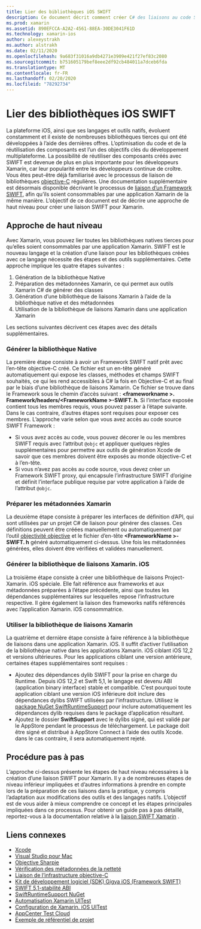 ```yaml
---
title: Lier des bibliothèques iOS SWIFT
description: Ce document décrit comment créer C# des liaisons au code SWIFT, ce qui permet de consommer des bibliothèques natives et des CocoaPods dans une application Xamarin. iOS.
ms.prod: xamarin
ms.assetid: 890EFCCA-A2A2-4561-88EA-30DE3041F61D
ms.technology: xamarin-ios
author: alexeystrakh
ms.author: alstrakh
ms.date: 02/11/2020
ms.openlocfilehash: 9a683f31016a9db4271e3909e421f27ef83c2080
ms.sourcegitcommit: b751605179bef8eee2df92cb484011a7dceb6fda
ms.translationtype: MT
ms.contentlocale: fr-FR
ms.lasthandoff: 02/20/2020
ms.locfileid: "78292734"
---
```

# <a name="bind-ios-swift-libraries"></a>Lier des bibliothèques iOS SWIFT

La plateforme iOS, ainsi que ses langages et outils natifs, évoluent constamment et il existe de nombreuses bibliothèques tierces qui ont été développées à l’aide des dernières offres. L’optimisation du code et de la réutilisation des composants est l’un des objectifs clés du développement multiplateforme. La possibilité de réutiliser des composants créés avec SWIFT est devenue de plus en plus importante pour les développeurs Xamarin, car leur popularité entre les développeurs continue de croître. Vous êtes peut-être déjà familiarisé avec le processus de liaison de bibliothèques [objective-C](https://docs.microsoft.com/xamarin/ios/platform/binding-objective-c/walkthrough) régulières. Une documentation supplémentaire est désormais disponible décrivant le processus de [liaison d’un Framework SWIFT](walkthrough.md), afin qu’ils soient consommables par une application Xamarin de la même manière. L’objectif de ce document est de décrire une approche de haut niveau pour créer une liaison SWIFT pour Xamarin.

## <a name="high-level-approach"></a>Approche de haut niveau

Avec Xamarin, vous pouvez lier toutes les bibliothèques natives tierces pour qu’elles soient consommables par une application Xamarin. SWIFT est le nouveau langage et la création d’une liaison pour les bibliothèques créées avec ce langage nécessite des étapes et des outils supplémentaires. Cette approche implique les quatre étapes suivantes :

1. Génération de la bibliothèque Native
1. Préparation des métadonnées Xamarin, ce qui permet aux outils Xamarin C# de générer des classes
1. Génération d’une bibliothèque de liaisons Xamarin à l’aide de la bibliothèque native et des métadonnées
1. Utilisation de la bibliothèque de liaisons Xamarin dans une application Xamarin

Les sections suivantes décrivent ces étapes avec des détails supplémentaires.

### <a name="build-the-native-library"></a>Générer la bibliothèque Native

La première étape consiste à avoir un Framework SWIFT natif prêt avec l’en-tête objective-C créé. Ce fichier est un en-tête généré automatiquement qui expose les classes, méthodes et champs SWIFT souhaités, ce qui les rend accessibles à C# la fois en Objective-C et au final par le biais d’une bibliothèque de liaisons Xamarin. Ce fichier se trouve dans le Framework sous le chemin d’accès suivant : **\<frameworkname >. Framework/headers/\<FrameworkName >-SWIFT. h**. Si l’interface exposée contient tous les membres requis, vous pouvez passer à l’étape suivante. Dans le cas contraire, d’autres étapes sont requises pour exposer ces membres. L’approche varie selon que vous avez accès au code source SWIFT Framework :

- Si vous avez accès au code, vous pouvez décorer le ou les membres SWIFT requis avec l’attribut `@objc` et appliquer quelques règles supplémentaires pour permettre aux outils de génération Xcode de savoir que ces membres doivent être exposés au monde objective-C et à l’en-tête.
- Si vous n’avez pas accès au code source, vous devez créer un Framework SWIFT proxy, qui encapsule l’infrastructure SWIFT d’origine et définit l’interface publique requise par votre application à l’aide de l’attribut `@objc`.

### <a name="prepare-the-xamarin-metadata"></a>Préparer les métadonnées Xamarin

La deuxième étape consiste à préparer les interfaces de définition d’API, qui sont utilisées par un projet C# de liaison pour générer des classes. Ces définitions peuvent être créées manuellement ou automatiquement par l’outil [objectivité objective](https://docs.microsoft.com/xamarin/cross-platform/macios/binding/objective-sharpie/) et le fichier d’en-tête **\<FrameworkName >-SWIFT. h** généré automatiquement ci-dessus. Une fois les métadonnées générées, elles doivent être vérifiées et validées manuellement.

### <a name="build-the-xamarinios-binding-library"></a>Générer la bibliothèque de liaisons Xamarin. iOS

La troisième étape consiste à créer une bibliothèque de liaisons Project-Xamarin. iOS spéciale. Elle fait référence aux frameworks et aux métadonnées préparées à l’étape précédente, ainsi que toutes les dépendances supplémentaires sur lesquelles repose l’infrastructure respective. Il gère également la liaison des frameworks natifs référencés avec l’application Xamarin. iOS consommatrice.

### <a name="consume-the-xamarin-binding-library"></a>Utiliser la bibliothèque de liaisons Xamarin

La quatrième et dernière étape consiste à faire référence à la bibliothèque de liaisons dans une application Xamarin. iOS. Il suffit d’activer l’utilisation de la bibliothèque native dans les applications Xamarin. iOS ciblant iOS 12,2 et versions ultérieures. Pour les applications ciblant une version antérieure, certaines étapes supplémentaires sont requises :

- Ajoutez des dépendances dylib SWIFT pour la prise en charge du Runtime. Depuis iOS 12,2 et Swift 5,1, le langage est devenu ABI (application binary interface) stable et compatible. C’est pourquoi toute application ciblant une version iOS inférieure doit inclure des dépendances dylibs SWIFT utilisées par l’infrastructure. Utilisez le [package NuGet SwiftRuntimeSupport](https://www.nuget.org/packages/Xamarin.iOS.SwiftRuntimeSupport/) pour inclure automatiquement les dépendances dylib requises dans le package d’application résultant.
- Ajoutez le dossier **SwiftSupport** avec le dylibs signé, qui est validé par le AppStore pendant le processus de téléchargement. Le package doit être signé et distribué à AppStore Connect à l’aide des outils Xcode. dans le cas contraire, il sera automatiquement rejeté.

## <a name="walkthrough"></a>Procédure pas à pas

L’approche ci-dessus présente les étapes de haut niveau nécessaires à la création d’une liaison SWIFT pour Xamarin. Il y a de nombreuses étapes de niveau inférieur impliquées et d’autres informations à prendre en compte lors de la préparation de ces liaisons dans la pratique, y compris l’adaptation aux modifications des outils et des langages natifs. L’objectif est de vous aider à mieux comprendre ce concept et les étapes principales impliquées dans ce processus. Pour obtenir un guide pas à pas détaillé, reportez-vous à la documentation relative à la [liaison SWIFT Xamarin](walkthrough.md) .

## <a name="related-links"></a>Liens connexes

- [Xcode](https://apps.apple.com/us/app/xcode/id497799835)
- [Visual Studio pour Mac](https://visualstudio.microsoft.com/downloads)
- [Objective Sharpie](https://docs.microsoft.com/xamarin/cross-platform/macios/binding/objective-sharpie/)
- [Vérification des métadonnées de la netteté](https://docs.microsoft.com/xamarin/cross-platform/macios/binding/objective-sharpie/platform/verify)
- [Liaison de l’infrastructure objective-C](https://docs.microsoft.com/xamarin/ios/platform/binding-objective-c/walkthrough)
- [Kit de développement logiciel (SDK) Gigya iOS (Framework SWIFT)](https://developers.gigya.com/display/GD/Swift+SDK)
- [SWIFT 5,1-stabilité ABI](https://swift.org/blog/swift-5-1-released/)
- [SwiftRuntimeSupport NuGet](https://www.nuget.org/packages/Xamarin.iOS.SwiftRuntimeSupport/)
- [Automatisation Xamarin UITest](https://docs.microsoft.com/appcenter/test-cloud/uitest/)
- [Configuration de Xamarin. iOS UITest](https://docs.microsoft.com/appcenter/test-cloud/preparing-for-upload/xamarin-ios-uitest)
- [AppCenter Test Cloud](https://docs.microsoft.com/appcenter/test-cloud/preparing-for-upload/xamarin-ios-uitest)
- [Exemple de référentiel de projet](https://github.com/xamcat/xamarin-binding-swift-framework)
